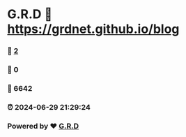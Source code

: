 # G.R.D :link: https://grdnet.github.io/blog 
### :page_facing_up: [2](https://grdnet.github.io/blog/tag.html) 
### :speech_balloon: 0 
### :hibiscus: 6642 
### :alarm_clock: 2024-06-29 21:29:24 
### Powered by :heart: [G.R.D](https://grdnet.org)
